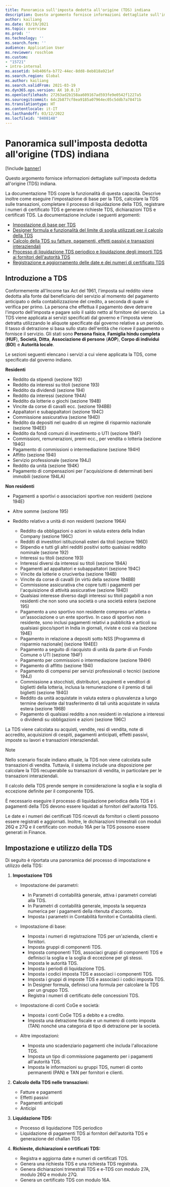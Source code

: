 ```yaml
---
title: Panoramica sull'imposta dedotta all'origine (TDS) indiana
description: Questo argomento fornisce informazioni dettagliate sull'imposta dedotta all'origine (TDS) indiana. La documentazione TDS copre la funzionalità di questa capacità.
author: kailiang
ms.date: 03/19/2021
ms.topic: overview
ms.prod: ''
ms.technology: ''
ms.search.form: ''
audience: Application User
ms.reviewer: roschlom
ms.custom:
- "15721"
- intro-internal
ms.assetid: b4b406fa-b772-44ec-8dd8-8eb818a921ef
ms.search.region: Global
ms.author: kailiang
ms.search.validFrom: 2021-03-19
ms.dyn365.ops.version: AX 10.0.17
ms.openlocfilehash: 27263ad2b158aa609167ad593fe9e0542f1227a5
ms.sourcegitcommit: 6dc2b877cf8ea9185a07964ec05c5ddb7a78471b
ms.translationtype: HT
ms.contentlocale: it-IT
ms.lasthandoff: 03/12/2022
ms.locfileid: "8408148"
---
```

# <a name="indian-tax-deducted-at-source-tds-overview"></a>Panoramica sull'imposta dedotta all'origine (TDS) indiana

[!include [banner](../includes/banner.md)]

Questo argomento fornisce informazioni dettagliate sull'imposta dedotta all'origine (TDS) indiana.

La documentazione TDS copre la funzionalità di questa capacità. Descrive inoltre come eseguire l'impostazione di base per la TDS, calcolare la TDS sulle transazioni, completare il processo di liquidazione della TDS, registrare i numeri di certificato TDS e generare richieste TDS, dichiarazioni TDS e certificati TDS. La documentazione include i seguenti argomenti:

- [Impostazione di base per TDS](apac-ind-TDS-TDS-ledger-accounts-setup.md)
- [Designer formula e funzionalità del limite di soglia utilizzati per il calcolo della TDS](apac-ind-TDS-Formula-designer.md)
- [Calcolo della TDS su fatture, pagamenti, effetti passivi e transazioni interaziendali](apac-ind-TDS-Calculate-TDS-on-invoices-using-journals.md)
- [Processo di liquidazione TDS periodico e liquidazione degli importi TDS ai fornitori dell'autorità TDS](apac-ind-TDS-Run-the-periodic-TDS-settlement-process.md)
- [Registrazione e aggiornamento delle date e dei numeri di certificato TDS](apac-ind-TDS-Record-TDS-concession-certificate-numbers.md)

## <a name="introduction-to-tds"></a>Introduzione a TDS

Conformemente all'Income tax Act del 1961, l'imposta sul reddito viene dedotta alla fonte dal beneficiario del servizio al momento del pagamento anticipato o della contabilizzazione del credito, a seconda di quale si verifica per primo. La persona che effettua il pagamento deve detrarre l'importo dell'imposta e pagare solo il saldo netto al fornitore del servizio. La TDS viene applicata ai servizi specificati dal governo e l'imposta viene detratta utilizzando le aliquote specificate dal governo relative a un periodo. Il tasso di detrazione si basa sullo stato dell'entità che riceve il pagamento o fornisce il servizio. Gli stati sono **Persona fisica**, **Famiglia hindu completa** (**HUF**), **Società**, **Ditta**, **Associazione di persone** (**AOP**), **Corpo di individui** (**BOI**) e **Autorità locale**.

Le sezioni seguenti elencano i servizi a cui viene applicata la TDS, come specificato dal governo indiano.

**Residenti**

- Reddito da stipendi (sezione 192)
- Reddito da interessi su titoli (sezione 193)
- Reddito da dividendi (sezione 194)
- Reddito da interessi (sezione 194A)
- Reddito da lotterie o giochi (sezione 194B)
- Vincite da corse di cavalli ecc. (sezione 194BB)
- Appaltatori e subappaltatori (sezione 194C)
- Commissione assicurativa (sezione 194D)
- Reddito da depositi nel quadro di un regime di risparmio nazionale (sezione 194EE)
- Reddito da fondi comuni di investimento o UTI (sezione 194F)
- Commissioni, remunerazioni, premi ecc., per vendita o lotteria (sezione 194G)
- Pagamento di commissioni o intermediazione (sezione 194H)
- Affitto (sezione 194I)
- Servizio professionale (sezione 194J)
- Reddito da unità (sezione 194K)
- Pagamento di compensazioni per l'acquisizione di determinati beni immobili (sezione 194LA)

**Non residenti**

- Pagamenti a sportivi o associazioni sportive non residenti (sezione 194E)
- Altre somme (sezione 195)
- Reddito relativo a unità di non residenti (sezione 196A)

    - Reddito da obbligazioni o azioni in valuta estera della Indian Company (sezione 196C)
    - Redditi di investitori istituzionali esteri da titoli (sezione 196D)
    - Stipendio e tutti gli altri redditi positivi sotto qualsiasi reddito nominale (sezione 192)
    - Interessi su titoli (sezione 193)
    - Interessi diversi da interessi su titoli (sezione 194A)
    - Pagamenti ad appaltatori e subappaltatori (sezione 194C)
    - Vincite da lotterie o cruciverba (sezione 194B)
    - Vincite da corse di cavalli (in virtù della sezione 194BB)
    - Commissione assicurativa che copre tutti i pagamenti per l'acquisizione di attività assicurative (sezione 194D)
    - Qualsiasi interesse diverso dagli interessi su titoli pagabili a non residenti che non sono una società o una società estera (sezione 195)
    - Pagamento a uno sportivo non residente compreso un'atleta o un'associazione o un ente sportivo. In caso di sportivo non residente, sono inclusi pagamenti relativi a pubblicità e articoli su qualsiasi gioco/sport in India in giornali, riviste e così via (sezione 194E)
    - Pagamento in relazione a depositi sotto NSS \[Programma di risparmio nazionale\] (sezione 194EE)
    - Pagamento a seguito di riacquisto di unità da parte di un Fondo Comune o UTI (sezione 194F)
    - Pagamento per commissioni o intermediazione (sezione 194H)
    - Pagamento di affitto (sezione 194I)
    - Pagamento di compensi per servizi professionali o tecnici (sezione 194J)
    - Commissione a stocchisti, distributori, acquirenti e venditori di biglietti della lotteria, inclusa la remunerazione o il premio di tali biglietti (sezione 194G)
    - Reddito da unità acquistate in valuta estera o plusvalenza a lungo termine derivante dal trasferimento di tali unità acquistate in valuta estera (sezione 196B)
    - Pagamento di qualsiasi reddito a non residenti in relazione a interessi o dividendi su obbligazioni e azioni (sezione 196C)

La TDS viene calcolata su acquisti, vendite, resi di vendita, note di accredito, acquisizioni di cespiti, pagamenti anticipati, effetti passivi, imposte su lavori e transazioni interaziendali.

> [!NOTE]
> Nello scenario fiscale indiano attuale, la TDS non viene calcolata sulle transazioni di vendita. Tuttavia, il sistema include una disposizione per calcolare la TDS recuperabile su transazioni di vendita, in particolare per le transazioni interaziendali.

Il calcolo della TDS prende sempre in considerazione la soglia e la soglia di eccezione definite per il componente TDS.

È necessario eseguire il processo di liquidazione periodica della TDS e i pagamenti della TDS devono essere liquidati ai fornitori dell'autorità TDS.

Le date e i numeri dei certificati TDS ricevuti da fornitori o clienti possono essere registrati e aggiornati. Inoltre, le dichiarazioni trimestrali con moduli 26Q e 27Q e il certificato con modulo 16A per la TDS possono essere generati in Finance.

## <a name="setting-up-and-working-with-tds"></a>Impostazione e utilizzo della TDS

Di seguito è riportata una panoramica del processo di impostazione e utilizzo della TDS:

1. **Impostazione TDS**

    - Impostazione dei parametri:

        - In Parametri di contabilità generale, attiva i parametri correlati alla TDS.
        - In Parametri di contabilità generale, imposta la sequenza numerica per i pagamenti della ritenuta d'acconto.
        - Imposta i parametri in Contabilità fornitori e Contabilità clienti.

    - Impostazione di base:

        - Imposta i numeri di registrazione TDS per un'azienda, clienti e fornitori.
        - Imposta gruppi di componenti TDS.
        - Imposta componenti TDS, associaci gruppi di componenti TDS e definisci la soglia e la soglia di eccezione per gli stessi.
        - Imposta le autorità TDS.
        - Imposta i periodi di liquidazione TDS.
        - Imposta i codici imposta TDS e associaci i componenti TDS.
        - Imposta i gruppi di imposte TDS e associaci i codici imposta TDS.
        - In Designer formula, definisci una formula per calcolare la TDS per un gruppo TDS.
        - Registra i numeri di certificato delle concessioni TDS.

    - Impostazione di conti CoGe e società:

        - Imposta i conti CoGe TDS a debito e a credito.
        - Imposta una detrazione fiscale e un numero di conto imposta (TAN) nonché una categoria di tipo di detrazione per la società.

    - Altre impostazioni:

        - Imposta uno scadenziario pagamenti che includa l'allocazione TDS.
        - Imposta un tipo di commissione pagamento per i pagamenti all'autorità TDS.
        - Imposta le informazioni su gruppi TDS, numeri di conto permanenti (PAN) e TAN per fornitori e clienti.

2. **Calcolo della TDS nelle transazioni:**

    - Fatture e pagamenti
    - Effetti passivi
    - Pagamenti anticipati
    - Anticipi

3. **Liquidazione TDS:**

    - Processo di liquidazione TDS periodico
    - Liquidazione di pagamenti TDS ai fornitori dell'autorità TDS e generazione del challan TDS

4. **Richieste, dichiarazioni e certificati TDS:**

    - Registra e aggiorna date e numeri di certificati TDS.
    - Genera una richiesta TDS e una richiesta TDS registrata.
    - Genera dichiarazioni trimestrali TDS e e-TDS con modulo 27A, modulo 26Q e modulo 27Q.
    - Genera un certificato TDS con modulo 16A.
